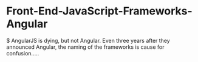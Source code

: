 # Front-End-JavaScript-Frameworks-Angular
$ AngularJS is dying, but not Angular. Even three years after they announced Angular, the naming of the frameworks is cause for confusion.....
 
